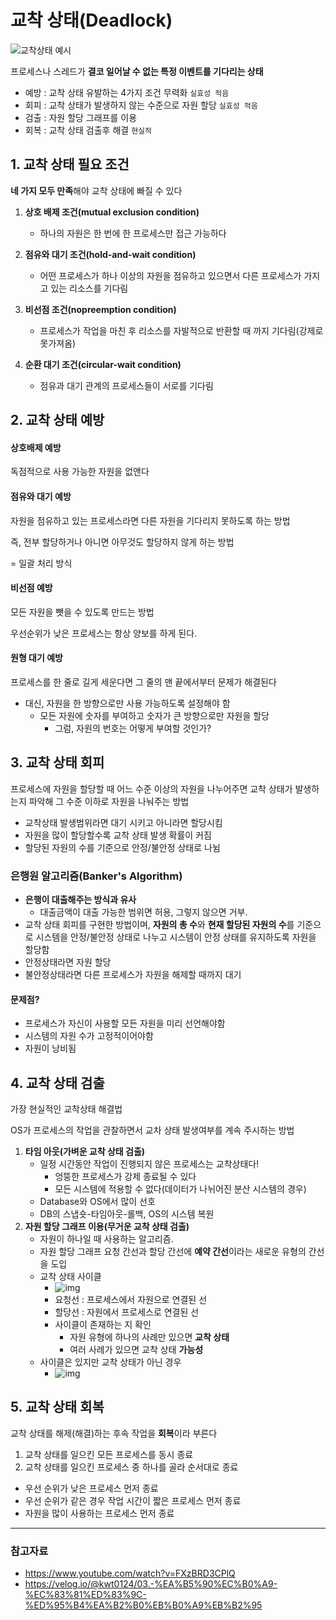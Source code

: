 # 교착 상태(Deadlock)

![교착상태 예시](https://hoyeonkim795.github.io/assets/img/%EA%B5%90%EC%B0%A9%EC%83%81%ED%83%9C_%EA%B0%9C%EB%85%90%EA%B3%BC_%EB%B0%9C%EC%83%9D%EC%9B%90%EC%9D%B8%20(1).png)

프로세스나 스레드가 **결코 일어날 수 없는 특정 이벤트를 기다리는 상태**

- 예방 : 교착 상태 유발하는 4가지 조건 무력화 `실효성 적음`
- 회피 : 교착 상태가 발생하지 않는 수준으로 자원 할당 `실효성 적음`
- 검출 : 자원 할당 그래프를 이용
- 회복 : 교착 상태 검출후 해결 `현실적`

## 1. 교착 상태 필요 조건

**네 가지 모두 만족**해야 교착 상태에 빠질 수 있다

1. **상호 배제 조건(mutual exclusion condition)**

   - 하나의 자원은 한 번에 한 프로세스만 접근 가능하다

2. **점유와 대기 조건(hold-and-wait condition)**

   - 어떤 프로세스가 하나 이상의 자원을 점유하고 있으면서 다른 프로세스가 가지고 있는 리소스를 기다림

3. **비선점 조건(nopreemption condition)**

   - 프로세스가 작업을 마친 후 리소스를 자발적으로 반환할 때 까지 기다림(강제로 못가져옴)

4. **순환 대기 조건(circular-wait condition)**

   - 점유과 대기 관계의 프로세스들이 서로를 기다림

   

## 2. 교착 상태 예방

#### 상호배제 예방

독점적으로 사용 가능한 자원을 없앤다

#### 점유와 대기 예방

자원을 점유하고 있는 프로세스라면 다른 자원을 기다리지 못하도록 하는 방법

즉, 전부 할당하거나 아니면 아무것도 할당하지 않게 하는 방법

= 일괄 처리 방식

#### 비선점 예방

모든 자원을 뺏을 수 있도록 만드는 방법

우선순위가 낮은 프로세스는 항상 양보를 하게 된다.

#### 원형 대기 예방

프로세스를 한 줄로 길게 세운다면 그 줄의 맨 끝에서부터 문제가 해결된다

- 대신, 자원을 한 방향으로만 사용 가능하도록 설정해야 함
  - 모든 자원에 숫자를 부여하고 숫자가 큰 방향으로만 자원을 할당
    - 그럼, 자원의 번호는 어떻게 부여할 것인가?

## 3. 교착 상태 회피

프로세스에 자원을 할당할 때 어느 수준 이상의 자원을 나누어주면 교착 상태가 발생하는지 파악해 그 수준 이하로 자원을 나눠주는 방법

- 교착상태 발생범위라면 대기 시키고 아니라면 할당시킴
- 자원을 많이 할당할수록 교착 상태 발생 확률이 커짐
- 할당된 자원의 수를 기준으로 안정/불안정 상태로 나뉨

### 은행원 알고리즘(Banker's Algorithm)

- **은행이 대출해주는 방식과 유사**
  - 대출금액이 대출 가능한 범위면 허용, 그렇지 않으면 거부.
- 교착 상태 회피를 구현한 방법이며, **자원의 총 수**와 **현재 할당된 자원의 수**를 기준으로 시스템을 안정/불안정 상태로 나누고 시스템이 안정 상태를 유지하도록 자원을 할당함
- 안정상태라면 자원 할당
- 불안정상태라면 다른 프로세스가 자원을 해제할 때까지 대기

#### 문제점?

- 프로세스가 자신이 사용할 모든 자원을 미리 선언해야함
- 시스템의 자원 수가 고정적이어야함
- 자원이 낭비됨

## 4. 교착 상태 검출

가장 현실적인 교착상태 해결법

OS가 프로세스의 작업을 관찰하면서 교차 상태 발생여부를 계속 주시하는 방법

1. **타임 아웃(가벼운 교착 상태 검출)**
   - 일정 시간동안 작업이 진행되지 않은 프로세스는 교착상태다!
     - 엉뚱한 프로세스가 강제 종료될 수 있다
     - 모든 시스템에 적용할 수 없다(데이터가 나뉘어진 분산 시스템의 경우)
   - Database와 OS에서 많이 선호
   - DB의 스냅숏-타임아웃-롤백, OS의 시스템 복원
2. **자원 할당 그래프 이용(무거운 교착 상태 검출)**
   - 자원이 하나일 때 사용하는 알고리즘.
   - 자원 할당 그래프 요청 간선과 할당 간선에 **예약 간선**이라는 새로운 유형의 간선을 도입
   - 교착 상태 사이클
     - ![img](https://blog.kakaocdn.net/dn/LLO72/btqENZv5gbB/sddKLOkvTXJdmwJoEDGClK/img.png)
     - 요청선 : 프로세스에서 자원으로 연결된 선
     - 할당선 : 자원에서 프로세스로 연결된 선
     - 사이클이 존재하는 지 확인
       - 자원 유형에 하나의 사례만 있으면 **교착 상태**
       - 여러 사례가 있으면 교착 상태 **가능성**
   - 사이클은 있지만 교착 상태가 아닌 경우
     - ![img](https://blog.kakaocdn.net/dn/mhf3o/btqEOQkX1ua/nJ5d1cEYEGlU8ykBDaRlq1/img.png)

## 5. 교착 상태 회복

교착 상태를 해제(해결)하는 후속 작업을 **회복**이라 부른다

1. 교착 상태를 일으킨 모든 프로세스를 동시 종료
2. 교착 상태를 일으킨 프로세스 중 하나를 골라 순서대로 종료

  

- 우선 순위가 낮은 프로세스 먼저 종료
- 우선 순위가 같은 경우 작업 시간이 짧은 프로세스 먼저 종료
- 자원을 많이 사용하는 프로세스 먼저 종료



---

### 참고자료

- https://www.youtube.com/watch?v=FXzBRD3CPlQ
- https://velog.io/@kwt0124/03.-%EA%B5%90%EC%B0%A9-%EC%83%81%ED%83%9C-%ED%95%B4%EA%B2%B0%EB%B0%A9%EB%B2%95

